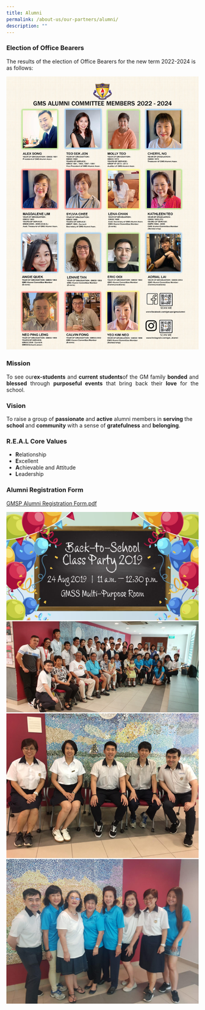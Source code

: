 ```yaml
---
title: Alumni
permalink: /about-us/our-partners/alumni/
description: ""
---
```

### Election of Office Bearers

The results of the election of Office Bearers for the new term 2022-2024 is as follows:

![](/images/Alumni_Committee%20Photo%202022%20-%202024%20portrait.jpg)

### Mission

<p style="text-align: justify;">To see our<b>ex-students</b> and <b>current students</b>of the GM family <b>bonded</b> and <b>blessed</b> through <b>purposeful events</b> that bring back their <b>love</b> for the school.  <br>

### Vision

To raise a group of <b>passionate</b> and <b>active</b> alumni members in <b>serving</b> the <b>school</b> and <b>community</b> with a sense of <b>gratefulness</b> and <b>belonging</b>.<br>

### R.E.A.L Core Values<br>

- <b>R</b>elationship  <br>
- <b>E</b>xcellent  <br>
- <b>A</b>chievable and Attitude<br>  
- <b>L</b>eadership<br>

### Alumni Registration Form

[GMSP Alumni Registration Form.pdf](/files/GMSP%20Alumni%20Registration%20Form.pdf)

![](/images/IMG-20190715-WA0012.jpg)
![](/images/20190824_122907.jpg)
![](/images/IMG-20190824-WA0035.jpg)
![](/images/IMG-20190824-WA0032.jpg)</p>